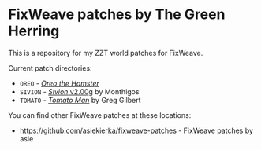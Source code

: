 # FixWeave patches by The Green Herring
This is a repository for my ZZT world patches for FixWeave.

Current patch directories:
* `OREO` - _[Oreo the Hamster](https://museumofzzt.com/file/o/oreo/)_
* `SIVION` - [_Sivion_ v2.00g](https://museumofzzt.com/file/s/sivion/) by Monthigos
* `TOMATO` - _[Tomato Man](https://museumofzzt.com/file/t/tomato/)_ by Greg Gilbert

You can find other FixWeave patches at these locations:
* https://github.com/asiekierka/fixweave-patches - FixWeave patches by asie
